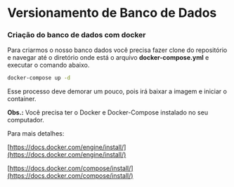 # Versionamento de Banco de Dados

### Criação do banco de dados com docker

Para criarmos o nosso banco dados você precisa fazer  clone do repositório e navegar até o diretório onde está o arquivo **docker-compose.yml** e executar o comando abaixo.

```bash
docker-compose up -d
```

Esse processo deve demorar um pouco, pois irá baixar a imagem e iniciar o container.

**Obs.:** Você precisa ter o Docker e Docker-Compose instalado no seu computador.

Para mais detalhes:

[https://docs.docker.com/engine/install/](https://docs.docker.com/engine/install/)

[https://docs.docker.com/compose/install/](https://docs.docker.com/compose/install/)